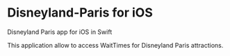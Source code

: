 # Disneyland-Paris for iOS
Disneyland Paris app for iOS in Swift

This application allow to access WaitTimes for Disneyland Paris attractions.
